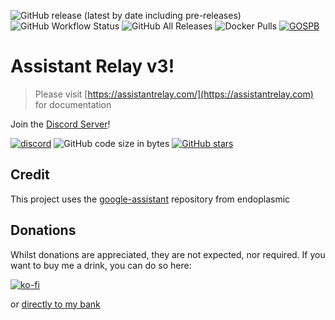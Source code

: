 ![GitHub release (latest by date including pre-releases)](https://img.shields.io/github/v/release/greghesp/assistant-relay?include_prereleases&style=flat-square) ![GitHub Workflow Status](https://img.shields.io/github/workflow/status/poma/assistant-relay/build?style=flat-square) ![GitHub All Releases](https://img.shields.io/github/downloads/greghesp/assistant-relay/total?style=flat-square) ![Docker Pulls](https://img.shields.io/docker/pulls/poma/assistant-relay?style=flat-square) [![GOSPB](https://img.shields.io/badge/Awarded-Google%20Open%20Source%20Peer%20Bonus-blue?style=flat-square)](https://opensource.googleblog.com/2020/04/announcing-2020-first-quarter-google.html?fbclid=IwAR0DJtks904nSRlPLrIFbuAkRHwvuXYbbZ6N0UPpn1Qkb2G0PyT70XU4N3U)

# Assistant Relay v3! 

> Please visit [https://assistantrelay.com/](https://assistantrelay.com) for documentation

Join the [Discord Server](https://discord.gg/Jz8AM9k)!


[![discord](https://img.shields.io/discord/671664792896798720?style=flat-square)](https://discord.gg/Jz8AM9k)  ![GitHub code size in bytes](https://img.shields.io/github/languages/code-size/greghesp/assistant-relay?style=flat-square)
[![GitHub stars](https://img.shields.io/github/stars/greghesp/assistant-relay?style=flat-square)](https://github.com/greghesp/assistant-relay/stargazers)

## Credit
This project uses the [google-assistant](https://github.com/endoplasmic/google-assistant) repository from endoplasmic



## Donations
Whilst donations are appreciated, they are not expected, nor required.  If you want to buy me a drink, you can do so here:

[![ko-fi](https://www.ko-fi.com/img/githubbutton_sm.svg)](https://ko-fi.com/O5O41SUX6)

or [directly to my bank](https://monzo.me/greghesp)



